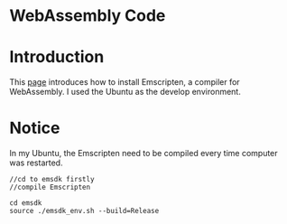 WebAssembly Code
==============

# Introduction
This [page](https://webassembly.org/getting-started/developers-guide/) introduces how to install Emscripten, a compiler for WebAssembly. I used the Ubuntu as the develop environment.

# Notice
In my Ubuntu, the Emscripten need to be compiled every time computer was restarted. 
```
//cd to emsdk firstly
//compile Emscripten

cd emsdk
source ./emsdk_env.sh --build=Release

```
